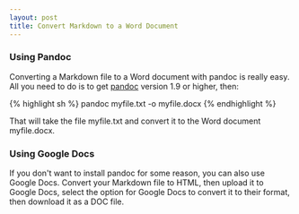 ```yaml
---
layout: post
title: Convert Markdown to a Word Document
---
```


### Using Pandoc

Converting a Markdown file to a Word document with pandoc is really easy. All you need to do is to get [pandoc](http://johnmacfarlane.net/pandoc/) version 1.9 or higher, then:

{% highlight sh %}
pandoc myfile.txt -o myfile.docx
{% endhighlight %}    

That will take the file myfile.txt and convert it to the Word document myfile.docx.

### Using Google Docs

If you don't want to install pandoc for some reason, you can also use Google Docs. Convert your Markdown file to HTML, then upload it to Google Docs, select the option for Google Docs to convert it to their format, then download it as a DOC file.